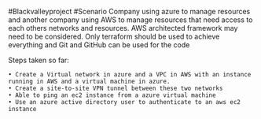 #Blackvalleyproject
#Scenario
Company using azure to manage resources and another company using AWS to manage resources that need access to each others networks and resources. AWS architected framework may need to be considered. Only terraform should be used to achieve everything and Git and GitHub can be used for the code

Steps taken so far:

	• Create a Virtual network in azure and a VPC in AWS with an instance running in AWS and a virtual machine in azure.
	• Create a site-to-site VPN tunnel between these two networks
	• Able to ping an ec2 instance from a azure virtual machine
	• Use an azure active directory user to authenticate to an aws ec2 instance


